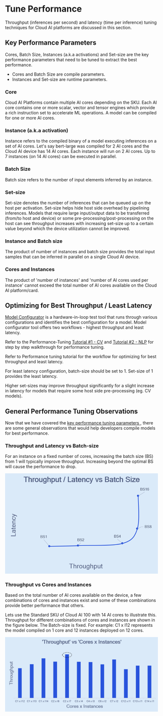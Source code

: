 # Tune Performance 
Throughput (inferences per second) and latency (time per inference) tuning techniques for Cloud AI platforms are discussed in this section. 

## Key Performance Parameters 
Cores, Batch Size, Instances (a.k.a activations) and Set-size are the key performance parameters that need to be tuned to extract the best performance. 

- Cores and Batch Size are compile parameters.
- Instances and Set-size are runtime parameters.

### Core 
Cloud AI Platforms contain multiple AI cores depending on the SKU. Each AI core contains one or more scalar, vector and tensor engines which provide a rich instruction set to accelerate ML operations. A model can be compiled for one or more AI cores.   

### Instance (a.k.a activation)
Instance refers to the compiled binary of a model executing inferences on a set of AI cores. Let's say bert-large was compiled for 2 AI cores and the Cloud AI device has 14 AI cores. Each instance will run on 2 AI cores. Up to 7 instances (on 14 AI cores) can be executed in parallel.  

### Batch Size 
Batch size refers to the number of input elements inferred by an instance. 

### Set-size 
Set-size denotes the number of inferences that can be queued up on the host per activation. Set-size helps hide host side overhead by pipelining inferences. Models that require large input/output data to be transferred (from/to host and device) or some pre-processing/post-processing on the host can see throughput increases with increasing set-size up to a certain value beyond which the device utilization cannot be improved. 

### Instance and Batch size 
The product of number of instances and batch size provides the total input samples that can be inferred in parallel on a single Cloud AI device. 

### Cores and Instances 
The product of 'number of instances' and 'number of AI cores used per instance' cannot exceed the total number of AI cores available on the Cloud AI platform/card.

## Optimizing for Best Throughput / Least Latency
[Model Configurator](https://docs.qualcomm.com/bundle/publicresource/topics/80-PT790-993B/network-perform-tuning.html#network-perform-tuning_qaic-model-configurator) is a hardware-in-loop test tool that runs through various configurations and identifies the best configuration for a model. Model configurator tool offers two workflows - highest throughput and least latency. 

Refer to the Performance-Tuning [Tutorial #1 - CV](https://github.com/quic/cloud-ai-sdk/blob/1.10/tutorials/Computer-Vision/Perfomance-Tuning-Beginner) and [Tutorial #2 - NLP](https://github.com/quic/cloud-ai-sdk/tree/1.10/tutorials/NLP/Performance-Tuning-Beginner) for step by step walkthrough for performance tuning. 

Refer to Performance tuning tutorial for the workflow for optimizing for best throughput and least latency. 

For least latency configuration, batch-size should be set to 1. Set-size of 1 provides the least latency. 

Higher set-sizes may improve throughput significantly for a slight increase in latency for models that require some host side pre-processing (eg. CV models).  

## General Performance Tuning Observations 

Now that we have covered the [key performance tuning parameters ](#key-performance-parameters), there are some general observations that would help developers compile models for best performance. 

### Throughput and Latency vs Batch-size 
For an instance on a fixed number of cores, increasing the batch size (BS) from 1 will typically improve throughput. Increasing beyond the optimal BS will cause the performance to drop. 

![Throughput/Latency vs Batch Size](../../../images/throughput_latency_bs.png)

### Throughput vs Cores and Instances 

Based on the total number of AI cores available on the device, a few combinations of cores and instances exist and some of these combinations provide better performance that others. 

Lets use the Standard SKU of Cloud AI 100 with 14 AI cores to illustrate this. Throughput for different combinations of cores and instances are shown in the figure below. The Batch-size is fixed. For example: C1 x I12 represents the model compiled on 1 core and 12 instances deployed on 12 cores. 

![Throughput vs 'Cores and Instances'](../../../images/throughput_cores_instances.png)
